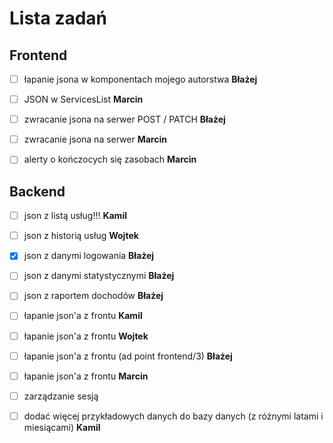 # Lista zadań

## Frontend

- [ ] łapanie jsona w komponentach mojego autorstwa **Błażej**

- [ ] JSON w ServicesList **Marcin**

- [ ] zwracanie jsona na serwer POST / PATCH **Błażej**

- [ ] zwracanie jsona na serwer **Marcin**

- [ ] alerty o kończocych się zasobach **Marcin**

## Backend

- [ ] json z listą usług!!! **Kamil**

- [ ] json z historią usług **Wojtek**

- [x] json z danymi logowania **Błażej**

- [ ] json z danymi statystycznymi **Błażej**

- [ ] json z raportem dochodów **Błażej**

- [ ] łapanie json'a z frontu **Kamil**

- [ ] łapanie json'a z frontu **Wojtek**

- [ ] łapanie json'a z frontu (ad point frontend/3) **Błażej**

- [ ] łapanie json'a z frontu **Marcin**

- [ ] zarządzanie sesją

- [ ] dodać więcej przykładowych danych do bazy danych (z różnymi latami i miesiącami) **Kamil**
